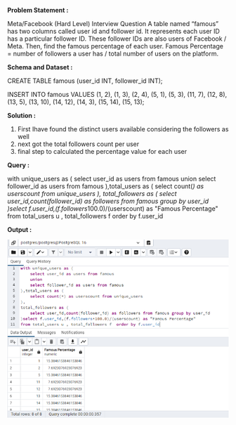******Problem Statement :******

Meta/Facebook (Hard Level)  Interview Question
A table named “famous” has two columns called user id and follower id. It represents each user ID has a particular follower ID. 
These follower IDs are also users of Facebook / Meta. Then, find the famous percentage of each user. 
Famous Percentage = number of followers a user has / total number of users on the platform.

******Schema and Dataset :******

CREATE TABLE famous (user_id INT, follower_id INT);

INSERT INTO famous VALUES
(1, 2), (1, 3), (2, 4), (5, 1), (5, 3), 
(11, 7), (12, 8), (13, 5), (13, 10), 
(14, 12), (14, 3), (15, 14), (15, 13);

******Solution :******

1. First Ihave found the distinct users available considering  the  followers as well 
2. next got the total  followers count per user 
3. final step to calculated the percentage value for each user 

******Query :******

with unique_users as (
	select user_id as users from famous 
	union 
	select follower_id as users from famous 
),total_users as (
	select count(*) as userscount from unique_users
),
total_followers as (
	select user_id,count(follower_id) as followers from famous group by user_id
)select f.user_id,(f.followers*100.0)/(userscount) as "Famous Percentage"
from total_users u , total_followers f  order by f.user_id

******Output :******

![Example Image](image.png)





